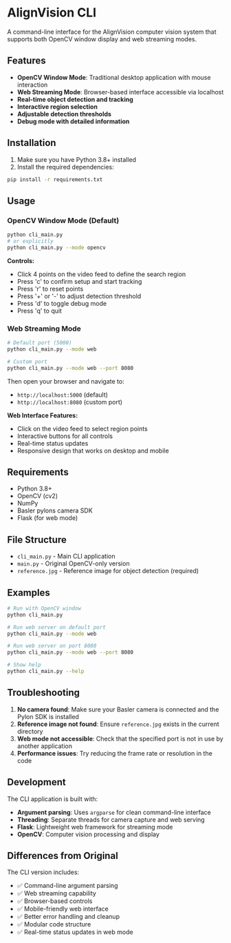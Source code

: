 # AlignVision CLI

A command-line interface for the AlignVision computer vision system that supports both OpenCV window display and web streaming modes.

## Features

- **OpenCV Window Mode**: Traditional desktop application with mouse interaction
- **Web Streaming Mode**: Browser-based interface accessible via localhost
- **Real-time object detection and tracking**
- **Interactive region selection**
- **Adjustable detection thresholds**
- **Debug mode with detailed information**

## Installation

1. Make sure you have Python 3.8+ installed
2. Install the required dependencies:

```bash
pip install -r requirements.txt
```

## Usage

### OpenCV Window Mode (Default)

```bash
python cli_main.py
# or explicitly
python cli_main.py --mode opencv
```

**Controls:**
- Click 4 points on the video feed to define the search region
- Press 'c' to confirm setup and start tracking
- Press 'r' to reset points
- Press '+' or '-' to adjust detection threshold
- Press 'd' to toggle debug mode
- Press 'q' to quit

### Web Streaming Mode

```bash
# Default port (5000)
python cli_main.py --mode web

# Custom port
python cli_main.py --mode web --port 8080
```

Then open your browser and navigate to:
- `http://localhost:5000` (default)
- `http://localhost:8080` (custom port)

**Web Interface Features:**
- Click on the video feed to select region points
- Interactive buttons for all controls
- Real-time status updates
- Responsive design that works on desktop and mobile

## Requirements

- Python 3.8+
- OpenCV (cv2)
- NumPy
- Basler pylons camera SDK
- Flask (for web mode)

## File Structure

- `cli_main.py` - Main CLI application
- `main.py` - Original OpenCV-only version
- `reference.jpg` - Reference image for object detection (required)

## Examples

```bash
# Run with OpenCV window
python cli_main.py

# Run web server on default port
python cli_main.py --mode web

# Run web server on port 8080
python cli_main.py --mode web --port 8080

# Show help
python cli_main.py --help
```

## Troubleshooting

1. **No camera found**: Make sure your Basler camera is connected and the Pylon SDK is installed
2. **Reference image not found**: Ensure `reference.jpg` exists in the current directory
3. **Web mode not accessible**: Check that the specified port is not in use by another application
4. **Performance issues**: Try reducing the frame rate or resolution in the code

## Development

The CLI application is built with:
- **Argument parsing**: Uses `argparse` for clean command-line interface
- **Threading**: Separate threads for camera capture and web serving
- **Flask**: Lightweight web framework for streaming mode
- **OpenCV**: Computer vision processing and display

## Differences from Original

The CLI version includes:
- ✅ Command-line argument parsing
- ✅ Web streaming capability
- ✅ Browser-based controls
- ✅ Mobile-friendly web interface
- ✅ Better error handling and cleanup
- ✅ Modular code structure
- ✅ Real-time status updates in web mode